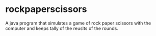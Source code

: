 # rockpaperscissors
A java program that simulates a game of rock paper scissors with the computer and keeps tally of the reuslts of the rounds.
